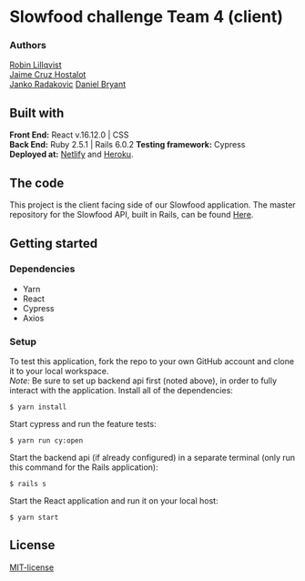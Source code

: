 # Slowfood challenge Team 4  (client)

### Authors
[Robin Lillqvist](https://github.com/robin-lillqvist)  
[Jaime Cruz Hostalot](https://github.com/jaimeCrz)  
[Janko Radakovic](https://github.com/MadFarmer101)
[Daniel Bryant](https://github.com/DanielGITB)  

## Built with
**Front End:** React v.16.12.0 | CSS  
**Back End:** Ruby 2.5.1 | Rails 6.0.2 
**Testing framework:** Cypress  
**Deployed at:** [Netlify](https://slowfood-challenge-team-4.netlify.app/) and [Heroku](https://slowfood-challenge.herokuapp.com/).

## The code   
This project is the client facing side of our Slowfood application. The master repository for the Slowfood API, built in Rails, can be found [Here](https://github.com/CraftAcademy/slowfood_api_team_1).

## Getting started
### Dependencies  
* Yarn
* React
* Cypress
* Axios

### Setup   
To test this application, fork the repo to your own GitHub account and clone it to your local workspace. </br>
*Note:* Be sure to set up backend api first (noted above), in order to fully interact with the application. 
Install all of the dependencies:    
```
$ yarn install
```  
Start cypress and run the feature tests:  
```
$ yarn run cy:open
```
Start the backend api (if already configured) in a separate terminal (only run this command for the Rails application):
```
$ rails s
```
Start the React application and run it on your local host:
```
$ yarn start
```

## License  
[MIT-license](https://en.wikipedia.org/wiki/MIT_License)